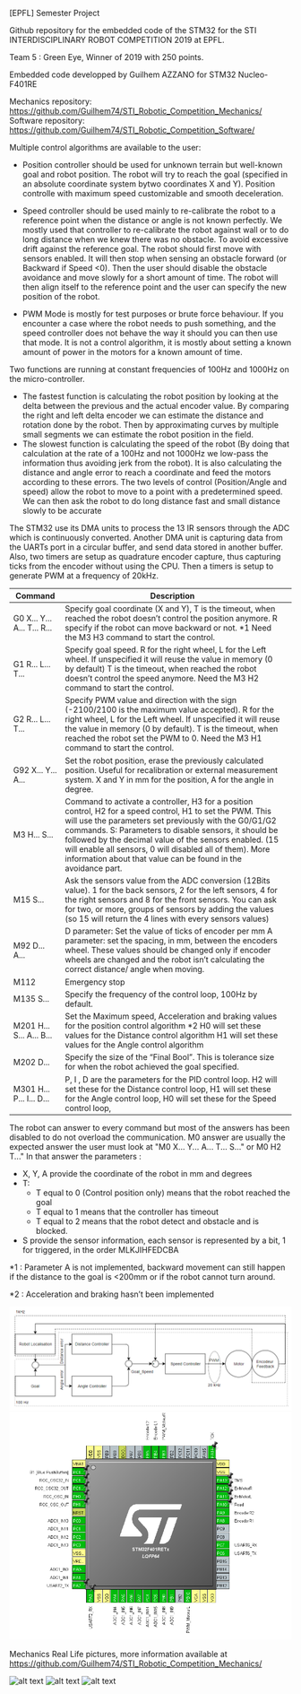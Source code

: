 [EPFL] Semester Project

Github repository for the embedded code of the STM32 for the STI INTERDISCIPLINARY ROBOT COMPETITION 2019 at EPFL.

Team 5 : Green Eye, Winner of 2019 with 250 points.

Embedded code developped by Guilhem AZZANO for STM32 Nucleo-F401RE 

Mechanics repository: https://github.com/Guilhem74/STI_Robotic_Competition_Mechanics/
Software repository: https://github.com/Guilhem74/STI_Robotic_Competition_Software/



Multiple control algorithms are available to the user:
  * Position controller should be used for unknown terrain but well-known goal and robot position. The robot will try to reach the goal (specified in an absolute coordinate system bytwo coordinates X and Y). Position controlle with maximum speed customizable and smooth deceleration.
  
  * Speed controller should be used mainly to re-calibrate the robot to a reference point when the distance or angle is not known perfectly. We mostly used that controller to re-calibrate the robot against wall or to do long distance when we knew there was no obstacle. To avoid excessive drift against the reference goal. The robot should first move with sensors enabled. It will then stop when sensing an obstacle forward (or Backward if Speed <0). Then the user should disable the obstacle avoidance and move slowly for a short amount of time. The robot will then align itself to the reference point and the user can specify the new position of the robot.
  
  * PWM Mode is mostly for test purposes or brute force behaviour.  If you encounter a case where the robot needs to push something, and the speed controller does not behave the way it should you can then use that mode. It is not a control algorithm, it is mostly about setting a known amount of power in the motors for a known amount of time.
 
Two functions are running at constant frequencies of 100Hz and 1000Hz on the micro-controller. 
  * The fastest function is calculating the robot position by looking at the delta between the previous and the actual encoder value. 
By comparing the right and left delta encoder we can estimate the distance and rotation done by the robot. Then by approximating curves by multiple small segments we can estimate the robot position in the field. 
  * The slowest function is calculating the speed of the robot (By doing that calculation at the rate of a 100Hz and not 1000Hz we low-pass the information thus avoiding jerk from the robot). It is also calculating the distance and angle error to reach a coordinate and feed the motors according to these errors. The two levels of control (Position/Angle and speed) allow the robot to move to a point with a predetermined speed. We can then ask the robot to do long distance fast and small distance slowly to be accurate

The STM32 use its DMA units to process the 13 IR sensors through the ADC which is continuously converted.
Another DMA unit is capturing data from the UARTs port in a circular buffer, and send data stored in another buffer. 
Also, two timers are setup as quadrature encoder capture, thus capturing ticks from the encoder without using the CPU. 
Then a timers is setup to generate PWM at a frequency of 20kHz.

|    Command                        |    Description                                                                                                                                                                                                                                                                                                                                                                                                                            |   |
|-----------------------------------|-------------------------------------------------------------------------------------------------------------------------------------------------------------------------------------------------------------------------------------------------------------------------------------------------------------------------------------------------------------------------------------------------------------------------------------------|---|
|    G0 X... Y... A... T... R...    |    Specify   goal coordinate (X and Y), T is the timeout, when reached the robot doesn’t   control the position anymore. R specify if the robot can move backward or   not. *1   Need the M3 H3 command to start the   control.                                                                                                                                                                                                           |   |
|    G1 R... L... T...              |    Specify   goal speed. R for the right wheel, L for the Left wheel. If unspecified it   will reuse the value in memory (0 by default) T is the timeout, when reached   the robot doesn’t control the speed anymore. Need the M3 H2 command to start   the control.                                                                                                                                                                      |   |
|    G2 R... L... T...              |    Specify PWM value and   direction with the sign (-2100/2100 is the maximum value accepted). R for the   right wheel, L for the Left wheel. If unspecified it will reuse the value in   memory (0 by default).   T is the timeout, when reached the robot   set the PWM to 0.   Need the M3 H1 command to start the   control.                                                                                                          |   |
|    G92 X... Y... A...             |    Set the robot position, erase the previously calculated position.   Useful for recalibration or external measurement system. X and Y in mm for   the position, A for the angle in degree.                                                                                                                                                                                                                                              |   |
|    M3 H... S...                   |    Command to activate a controller, H3 for a   position control, H2 for a speed control, H1 to set the PWM. This will use   the parameters set previously with the G0/G1/G2 commands.   S:   Parameters to disable sensors, it should be followed by the decimal value of the   sensors enabled. (15 will enable all sensors, 0 will disabled all of them).   More information about that value can be   found in the avoidance part.    |   |
|    M15 S...                       |    Ask the sensors value from the ADC conversion (12Bits   value). 1 for the back sensors, 2 for the left sensors, 4 for the right   sensors and 8 for the front sensors. You can ask for two, or more, groups of   sensors by adding the values (so 15 will return the 4 lines with every   sensors values)                                                                                                                              |   |
|    M92 D... A...                  |    D parameter: Set the value of ticks of   encoder per mm   A parameter: set the spacing, in mm,   between the encoders wheel.   These values should be changed only if   encoder wheels are changed and the robot isn’t calculating the correct   distance/ angle when moving.                                                                                                                                                          |   |
|    M112                           |    Emergency stop                                                                                                                                                                                                                                                                                                                                                                                                                         |   |
|    M135 S...                      |    Specify the frequency of the control   loop, 100Hz by default.                                                                                                                                                                                                                                                                                                                                                                         |   |
|    M201 H... S... A... B...       |    Set   the Maximum speed, Acceleration and braking values for the position control   algorithm *2   H0 will set these values for the Distance   control algorithm H1 will set these values for the Angle control algorithm                                                                                                                                                                                                              |   |
|    M202 D...                      |    Specify the size of the “Final Bool”.   This is tolerance size for when the robot achieved the goal specified.                                                                                                                                                                                                                                                                                                                         |   |
|    M301 H... P... I... D...       |    P, I , D are the parameters for the PID   control loop.   H2 will set these for the Distance   control loop,   H1 will set these for the Angle control   loop,   H0 will set these for the Speed control   loop,                                                                                                                                                                                                                       |   |

The robot can answer to every command but most of the answers has been disabled to do not overload the communication. M0 answer are usually the expected answer the user must look at "M0 X... Y... A... T... S..." or M0 H2 T..."
In that answer the parameters :
  * X, Y, A provide the coordinate of the robot in mm and degrees
  * T:
     * T equal to 0 (Control position only) means that the robot reached the goal
     * T equal to 1 means that the controller has timeout
     * T equal to 2 means that the robot detect and obstacle and is blocked.
  * S provide the sensor information, each sensor is represented by a bit, 1 for triggered, in the order MLKJIHFEDCBA

*1 : Parameter A is not implemented, backward movement can still happen if the distance to the goal is <200mm or if the robot cannot turn around.

*2 : Acceleration and braking hasn’t been implemented

![alt text](https://github.com/Guilhem74/STI_Robotic_Competition_Electronics/blob/master/Pictures/Control_Schematic.png?raw=true)
![alt text](https://github.com/Guilhem74/STI_Robotic_Competition_Electronics/blob/master/Pictures/CubeMX.png?raw=true)

 
Mechanics Real Life pictures, more information available at https://github.com/Guilhem74/STI_Robotic_Competition_Mechanics/

![alt text](https://github.com/Guilhem74/STI_Robotic_Competition_Mechanics/blob/master/Pictures/Back_Render.png?raw=true)
![alt text](https://github.com/Guilhem74/STI_Robotic_Competition_Mechanics/blob/master/Pictures/Bottom_Render.png?raw=true)
![alt text](https://github.com/Guilhem74/STI_Robotic_Competition_Mechanics/blob/master/Pictures/Front_Render.png?raw=true)
